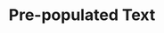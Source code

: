 ---
  id: "21093"
  fieldLayoutId: "89"
  uid: "3a2bd27c-8b08-4f5d-be9e-387237a74d07"
  enabled: "1"
  archived: "0"
  dateCreated: "2018-11-10 04:44:35"
  dateUpdated: "2019-01-28 02:47:29"
  siteSettingsId: "21093"
  slug: "pre-populate-from-selection"
  siteId: "1"
  uri: "patterns/web/entry/pre-populate-from-selection"
  enabledForSite: "1"
  sectionId: "2"
  typeId: "2"
  authorId: "1"
  postdateCreated: "2018-11-10 04:44:00"
  expirydateCreated: null
  contentId: "21088"
  title: "Pre-populated Text"
  field_allColorsComputed: null
  field_allColorsComputedIllustration: null
  field_allColorsComputedThumbnail: null
  field_appDescription: null
  field_appDescriptionSentiment: null
  field_audio: "0"
  field_authorFaq: null
  field_bgThumbPosition: "center center"
  field_body: null
  field_captureSize: null
  field_categoriesRaw: "reducing friction,\nautomation"
  field_categoryInPlainText: null
  field_coldThumbTransform: null
  field_colorPalette: null
  field_contributorName: null
  field_contributorUrl: null
  field_coverColor: null
  field_dominantColor: null
  field_externalContributor: "0"
  field_fetchWebsiteData: null
  field_fullName: null
  field_gfycatSource: "SophisticatedCourteousArachnid"
  field_gif: "1"
  field_gumletUrl: null
  field_gumletUrlNoPreParse: null
  field_howHelps: "<p><strong>Reducing Friction and Automation</strong></p>\n<p>One common behavior, when users and publishers share news or articles in social media, is to quote excerpts of the article in the body of their posts.</p>\n<p>Flipboard simplifies and reduces the friction that comes from having to manually copy and paste the excerpt from the article to the social media entry, by automatically pre-populating any selected text within the article itself.</p>\n<p>This behavior increases the usefulness of the browser extension by significantly reducing the time it takes to push the content of the article and help Flipboard to increase the amount of content that is published in their platform.</p>"
  field_howWorks: "<p>Flipboard is a news aggregator tool that allows users to consume curated magazines created from different sources. Publishers and users can create curated magazines by pushing articles from various sources to the platform.</p>\n<p>One of the tools that Flipboard provides to allow users to push comment to the platform is a browser extension that quickly generates a sharing dialogue from any page in which is triggered.</p>\n<p>When a user triggers the extension Flipboard will generate a preview of the article, that usually includes the title of the articles and one of the photos found in the body of the article.</p>\n<p>There's also a comment/description field, where the user can add additional context, a summary or an opinion.</p>\n<p>If a user selects a portion of text within the body of the article and then triggers the extension, Flipboard will automatically pre-populate the comment field with the selected text.</p>"
  field_iconColors: null
  field_iconComputedColors: null
  field_illustrationSource: null
  field_imagePathRaw: ""
  field_imageTextOcr: null
  field_depthArticleBody: null
  field_lpSentimentScore: null
  field_lpUrl: null
  field_mediaEmbed: null
  field_mobileId: null
  field_mobileShotSrc: null
  field_newsObject: null
  field_pageFetchJsonString: null
  field_patternSrc: "Flipboard"
  field_platformRaw: "Web"
  field_qualityDescription: null
  field_rawResponse: null
  field_readingDuration: null
  field_readingDurationSeconds: null
  field_readingEaseLevel: null
  field_readingEaseScore: null
  field_references: null
  field_screenshotColors: null
  field_screenshotComputedColors: null
  field_sourceFromArchive: null
  field_strategyDescription: null
  field_thumbColors: null
  field_thumbVideoUrl: null
  field_webDescription: null
  field_webTitle: null
  field_what: "<p>This is a solution found in the Flipboard Browser Extension (In this case Chrome). When users share a link through the Flipboard extension, and they have a text selected in the page, Flipboard will pre-populate the comment field the selected text.</p>"
  root: null
  lft: null
  rgt: null
  level: null
  structureId: null
  layout: layouts/post.njk
---
